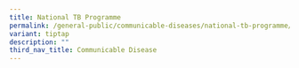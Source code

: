 ```yaml
---
title: National TB Programme
permalink: /general-public/communicable-diseases/national-tb-programme/
variant: tiptap
description: ""
third_nav_title: Communicable Disease
---
```

